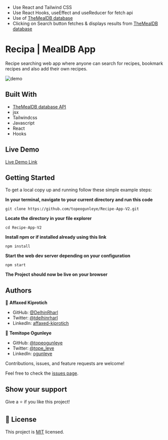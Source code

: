 - Use React and Tailwind CSS
- Use React Hooks, useEffect and useReducer for fetch api
- Use of [TheMealDB database](https://www.themealdb.com/api.php)
- Clicking on Search button fetches & displays results from [TheMealDB database](https://www.themealdb.com/api.php)

# Recipa | MealDB App

Recipe searching web app where anyone can search for recipes, bookmark recipes and also add their own recipes.

![demo](./src/videos/recipa-demo.gif)

## Built With
- [TheMealDB database API](https://www.themealdb.com/api.php)
- jsx
- Tailwindcss
- Javascript
- React
- Hooks

## Live Demo

[Live Demo Link](https://recipa.netlify.app/)

## Getting Started

To get a local copy up and running follow these simple example steps:

**In your terminal, navigate to your current directory and run this code**

`git clone https://github.com/topeogunleye/Recipe-App-V2.git`

**Locate the directory in your file explorer**

`cd Recipe-App-V2`

**Install npm or if installed already using this link**

`npm install`

**Start the web dev server depending on your configuration**

`npm start`

**The Project should now be live on your browser**

## Authors

👤 **Affaxed Kiprotich**

- GitHub: [@DelhinRharl](https://github.com/DelhinRharl)
- Twitter: [@tdelhinrharl](https://twitter.com/delhinrharl)
- LinkedIn: [affaxed-kiprotich](https://linkedin.com/in/affaxed-kiprotich)

👤 **Temitope Ogunleye**
- GitHub: [@topeogunleye](https://github.com/topeogunleye)
- Twitter: [@tope_leye](https://twitter.com/tope_leye)
- LinkedIn: [ogunleye](https://linkedin.com/in/ogunleye)


Contributions, issues, and feature requests are welcome!

Feel free to check the [issues page](https://github.com/topeogunleye/issues).

## Show your support

Give a ⭐️ if you like this project!
## 📝 License

This project is [MIT](./MIT.md) licensed.
